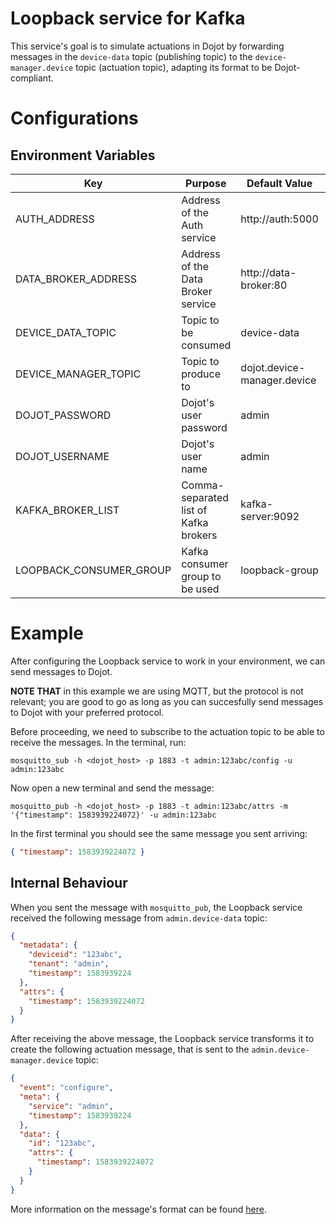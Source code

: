 # Loopback service for Kafka

This service's goal is to simulate actuations in Dojot by forwarding messages in the `device-data`
topic (publishing topic) to the `device-manager.device` topic (actuation topic), adapting its format
to be Dojot-compliant.

# Configurations

## Environment Variables

Key                     | Purpose                               | Default Value               | Valid Values     |
----------------------- | ------------------------------------- | --------------------------- | ---------------- |
AUTH_ADDRESS            | Address of the Auth service           | http://auth:5000            | hostname/IP:port |
DATA_BROKER_ADDRESS     | Address of the Data Broker service    | http://data-broker:80       | hostname/IP:port |
DEVICE_DATA_TOPIC       | Topic to be consumed                  | device-data                 | string           |
DEVICE_MANAGER_TOPIC    | Topic to produce to                   | dojot.device-manager.device | string           |
DOJOT_PASSWORD          | Dojot's user password                 | admin                       | string           |
DOJOT_USERNAME          | Dojot's user name                     | admin                       | string           |
KAFKA_BROKER_LIST       | Comma-separated list of Kafka brokers | kafka-server:9092           | hostname/IP:port |
LOOPBACK_CONSUMER_GROUP | Kafka consumer group to be used       | loopback-group              | string           |

# Example

After configuring the Loopback service to work in your environment, we can send messages to Dojot.

__NOTE THAT__ in this example we are using MQTT, but the protocol is not relevant; you are good to
go as long as you can succesfully send messages to Dojot with your preferred protocol.

Before proceeding, we need to subscribe to the actuation topic to be able to receive the messages.
In the terminal, run:

```shell
mosquitto_sub -h <dojot_host> -p 1883 -t admin:123abc/config -u admin:123abc
```

Now open a new terminal and send the message:

```shell
mosquitto_pub -h <dojot_host> -p 1883 -t admin:123abc/attrs -m '{"timestamp": 1583939224072}' -u admin:123abc
```

In the first terminal you should see the same message you sent arriving:

```json
{ "timestamp": 1583939224072 }
```

## Internal Behaviour

When you sent the message with `mosquitto_pub`, the Loopback service received the following message
from `admin.device-data` topic:

```json
{
  "metadata": {
    "deviceid": "123abc",
    "tenant": "admin",
    "timestamp": 1583939224
  },
  "attrs": {
    "timestamp": 1583939224072
  }
}
```

After receiving the above message, the Loopback service transforms it to create the following
actuation message, that is sent to the `admin.device-manager.device` topic:

```json
{
  "event": "configure",
  "meta": {
    "service": "admin",
    "timestamp": 1583939224
  },
  "data": {
    "id": "123abc",
    "attrs": {
      "timestamp": 1583939224072
    }
  }
}
```

More information on the message's format can be found
[here](https://dojotdocs.readthedocs.io/projects/DeviceManager/en/latest/kafka-messages.html).
